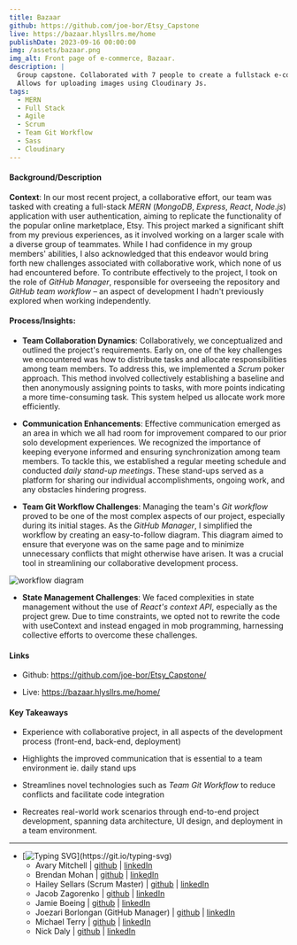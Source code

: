 ```yaml
---
title: Bazaar
github: https://github.com/joe-bor/Etsy_Capstone
live: https://bazaar.hlysllrs.me/home
publishDate: 2023-09-16 00:00:00
img: /assets/bazaar.png
img_alt: Front page of e-commerce, Bazaar.
description: |
  Group capstone. Collaborated with 7 people to create a fullstack e-commerce web app that let's users create shops and populate them with their products.
  Allows for uploading images using Cloudinary Js.
tags:
  - MERN
  - Full Stack
  - Agile
  - Scrum
  - Team Git Workflow
  - Sass
  - Cloudinary
---
```


#### Background/Description

**Context**: In our most recent project, a collaborative effort, our team was tasked with creating a full-stack *MERN* (*MongoDB*, *Express*, *React*, *Node.js*) application with user authentication, aiming to replicate the functionality of the popular online marketplace, Etsy. This project marked a significant shift from my previous experiences, as it involved working on a larger scale with a diverse group of teammates. While I had confidence in my group members' abilities, I also acknowledged that this endeavor would bring forth new challenges associated with collaborative work, which none of us had encountered before. To contribute effectively to the project, I took on the role of *GitHub Manager*, responsible for overseeing the repository and *GitHub team workflow* – an aspect of development I hadn't previously explored when working independently.

#### Process/Insights:

 - **Team Collaboration Dynamics**: Collaboratively, we conceptualized and outlined the project's requirements. Early on, one of the key challenges we encountered was how to distribute tasks and allocate responsibilities among team members. To address this, we implemented a *Scrum* poker approach. This method involved collectively establishing a baseline and then anonymously assigning points to tasks, with more points indicating a more time-consuming task. This system helped us allocate work more efficiently.

- **Communication Enhancements**: Effective communication emerged as an area in which we all had room for improvement compared to our prior solo development experiences. We recognized the importance of keeping everyone informed and ensuring synchronization among team members. To tackle this, we established a regular meeting schedule and conducted *daily stand-up meetings*. These stand-ups served as a platform for sharing our individual accomplishments, ongoing work, and any obstacles hindering progress.

- **Team Git Workflow Challenges**: Managing the team's *Git workflow* proved to be one of the most complex aspects of our project, especially during its initial stages. As the *GitHub Manager*, I simplified the workflow by creating an easy-to-follow diagram. This diagram aimed to ensure that everyone was on the same page and to minimize unnecessary conflicts that might otherwise have arisen. It was a crucial tool in streamlining our collaborative development process.

![workflow diagram](https://i.imgur.com/qOrsr0Q.png)

- **State Management Challenges**: We faced complexities in state management without the use of *React's context API*, especially as the project grew. Due to time constraints, we opted not to rewrite the code with useContext and instead engaged in mob programming, harnessing collective efforts to overcome these challenges.

#### Links
- Github: <https://github.com/joe-bor/Etsy_Capstone/>

- Live: <https://bazaar.hlysllrs.me/home/>

#### Key Takeaways

- Experience with collaborative project, in all aspects of the development process (front-end, back-end, deployment)

- Highlights the improved communication that is essential to a team environment ie. daily stand ups

- Streamlines novel technologies such as *Team Git Workflow* to reduce conflicts and facilitate code integration

- Recreates real-world work scenarios through end-to-end project development, spanning data architecture, UI design, and deployment in a team environment.

---


- [![Typing SVG](https://readme-typing-svg.demolab.com?font=short+stack&size=25&duration=2500&pause=800&color=FBB270&background=AB16FF00&center=true&vCenter=true&width=435&lines=Meet+the+team;My+fellow+Software+Engineers!)](https://git.io/typing-svg)
    - Avary Mitchell | [github](https://github.com/Anmitchell) | [linkedIn](https://www.linkedin.com/in/avary-mitchell-6b493612a/)
    - Brendan Mohan | [github](https://github.com/MoHanSolo) | [linkedIn](https://www.linkedin.com/in/brendan-mohan/)
    - Hailey Sellars (Scrum Master) | [github](https://github.com/hlysllrs) | [linkedIn](https://www.linkedin.com/in/hailey-sellars/)
    - Jacob Zagorenko | [github](https://github.com/Jacob1635) | [linkedIn](https://www.linkedin.com/in/jacob-zagorenko/)
    - Jamie Boeing | [github](https://github.com/JamieBoeing) | [linkedIn](https://www.linkedin.com/in/jamie-boeing/)
    - Joezari Borlongan (GitHub Manager) | [github](https://github.com/joe-bor) | [linkedIn](https://www.linkedin.com/in/joe-bor/)
    - Michael Terry | [github](https://github.com/m-j-terry) | [linkedIn](https://www.linkedin.com/in/michaeljterry/)
    - Nick Daly | [github](https://github.com/ndaly94) | [linkedIn](https://www.linkedin.com/in/nickdaly94/)